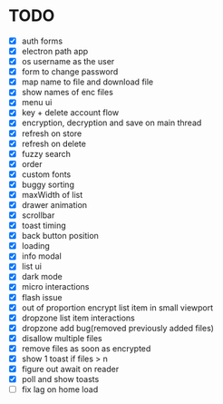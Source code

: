 # TODO

-   [x] auth forms
-   [x] electron path app
-   [x] os username as the user
-   [x] form to change password
-   [x] map name to file and download file
-   [x] show names of enc files
-   [x] menu ui
-   [x] key + delete account flow
-   [x] encryption, decryption and save on main thread
-   [x] refresh on store
-   [x] refresh on delete
-   [x] fuzzy search
-   [x] order
-   [x] custom fonts
-   [x] buggy sorting
-   [x] maxWidth of list
-   [x] drawer animation
-   [x] scrollbar
-   [x] toast timing
-   [x] back button position
-   [x] loading
-   [x] info modal
-   [x] list ui
-   [x] dark mode
-   [x] micro interactions
-   [x] flash issue
-   [x] out of proportion encrypt list item in small viewport
-   [x] dropzone list item interactions
-   [x] dropzone add bug(removed previously added files)
-   [x] disallow multiple files
-   [x] remove files as soon as encrypted
-   [x] show 1 toast if files > n
-   [x] figure out await on reader
-   [x] poll and show toasts
-   [ ] fix lag on home load
